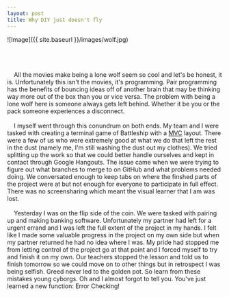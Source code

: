 ```yaml
---
layout: post
title: Why DIY just doesn't fly
---
```


![Image]({{ site.baseurl }}/images/wolf.jpg)

<br /> <br /> <br />
&nbsp;&nbsp;&nbsp;&nbsp;All the movies make being a lone wolf seem so cool and let's be honest, it is. Unfortunately this isn't the movies, it's programming. Pair programming has the benefits of bouncing ideas off of another brain that may be thinking way more out of the box than you or vice versa. The problem with being a lone wolf here is someone always gets left behind. Whether it be you or the pack someone experiences a disconnect.
<br /> <br />
&nbsp;&nbsp;&nbsp;&nbsp;I myself went through this conundrum on both ends. My team and I were tasked with creating a terminal game of Battleship with a [MVC](http://en.wikipedia.org/wiki/Model%E2%80%93view%E2%80%93controller) layout. There were a few of us who were extremely good at what we do that left the rest in the dust (namely me, I'm still washing the dust out my clothes). We tried splitting up the work so that we could better handle ourselves and kept in contact through Google Hangouts. The issue came when we were trying to figure out what branches to merge to on GitHub and what problems needed doing. We conversated enough to keep tabs on where the finshed parts of the project were at but not enough for everyone to participate in full effect. There was no screensharing which meant the visual learner that I am was lost.
<br /> <br />
&nbsp;&nbsp;&nbsp;&nbsp;Yesterday I was on the flip side of the coin. We were tasked with pairing up and making banking software. Unfortunately my partner had left for a urgent errand and I was left the full extent of the project in my hands. I felt like I made some valuable progress in the project on my own side but when my partner returned he had no idea where I was. My pride had stopped me from letting control of the project go at that point and I forced myself to try and finish it on my own. Our teachers stopped the lesson and told us to finish tomorrow so we could move on to other things but in retrospect I was being selfish. Greed never led to the golden pot. So learn from these mistakes young cyborgs. Oh and I almost forgot to tell you. You've just learned a new function: Error Checking!
